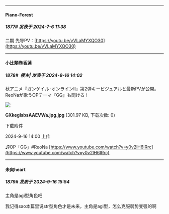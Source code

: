 ﻿
*****

####  Piano-Forest  
##### 1877#       发表于 2024-7-6 11:38

二期 先导PV：[https://youtu.be/vVLaMYXQO30](https://youtu.be/vVLaMYXQO30)

*****

####  小比類巻香蓮  
##### 1878#         楼主| 发表于 2024-9-16 14:02

秋アニメ『ガンゲイル･オンラインⅡ』第2弾キービジュアルと最新PVが公開。ReoNaが歌うOPテーマ『GG』も聞ける！

<img src="https://img.saraba1st.com/forum/202409/16/140048qh7hvfkz6wg6pd4a.jpg" referrerpolicy="no-referrer">

<strong>GXkeglsbsAAEVWa.jpg.jpg</strong> (301.97 KB, 下载次数: 0)

下载附件

2024-9-16 14:00 上传

♫OP「GG」#ReoNa
[https://www.youtube.com/watch?v=y0v2lH6IRrc](https://www.youtube.com/watch?v=y0v2lH6IRrc)


*****

####  未向heart  
##### 1879#       发表于 2024-9-16 15:54

主角是agi型角色吧

我记得sao本篇里说str型角色才是未来，主角是agi型，怎么克服弱势变强的啊

